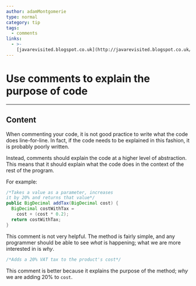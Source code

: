 ```yaml
---
author: adamMontgomerie
type: normal
category: tip
tags:
  - comments
links:
  - >-
    [javarevisited.blogspot.co.uk](http://javarevisited.blogspot.co.uk/2011/08/code-comments-java-best-practices.html){website}
---
```


# Use comments to explain the purpose of code


---

## Content

When commenting your code, it is not good practice to write what the code does line-for-line. In fact, if the code needs to be explained in this fashion, it is probably poorly written.

Instead, comments should explain the code at a higher level of abstraction. This means that it should explain what the code does in the context of the rest of the program.

For example:

```java
/*Takes a value as a parameter, increases 
it by 20% and returns that value*/
public BigDecimal addTax(BigDecimal cost) {
  BigDecimal costWithTax = 
    cost + (cost * 0.2);
  return costWithTax;
}
```

This comment is not very helpful. The method is fairly simple, and any programmer should be able to see *what* is happening; what we are more interested in is *why*.

```java
/*Adds a 20% VAT tax to the product's cost*/
```

This comment is better because it explains the purpose of the method; *why* we are adding 20% to `cost`.
